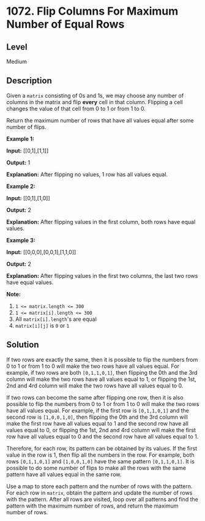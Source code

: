 # 1072. Flip Columns For Maximum Number of Equal Rows
## Level
Medium

## Description
Given a `matrix` consisting of 0s and 1s, we may choose any number of columns in the matrix and flip **every** cell in that column. Flipping a cell changes the value of that cell from 0 to 1 or from 1 to 0.

Return the maximum number of rows that have all values equal after some number of flips.

**Example 1:**

**Input:** [[0,1],[1,1]]

**Output:** 1

**Explanation:** After flipping no values, 1 row has all values equal.

**Example 2:**

**Input:** [[0,1],[1,0]]

**Output:** 2

**Explanation:** After flipping values in the first column, both rows have equal values.

**Example 3:**

**Input:** [[0,0,0],[0,0,1],[1,1,0]]

**Output:** 2

**Explanation:** After flipping values in the first two columns, the last two rows have equal values.

**Note:**

1. `1 <= matrix.length <= 300`
2. `1 <= matrix[i].length <= 300`
3. All `matrix[i].length`'s are equal
4. `matrix[i][j]` is `0` or `1`

## Solution
If two rows are exactly the same, then it is possible to flip the numbers from 0 to 1 or from 1 to 0 will make the two rows have all values equal. For example, if two rows are both `[0,1,1,0,1]`, then flipping the 0th and the 3rd column will make the two rows have all values equal to 1, or flipping the 1st, 2nd and 4rd column will make the two rows have all values equal to 0. 

If two rows can become the same after flipping one row, then it is also possible to flip the numbers from 0 to 1 or from 1 to 0 will make the two rows have all values equal. For example, if the first row is `[0,1,1,0,1]` and the second row is `[1,0,0,1,0]`, then flipping the 0th and the 3rd column will make the first row have all values equal to 1 and the second row have all values equal to 0, or flipping the 1st, 2nd and 4rd column will make the first row have all values equal to 0 and the second row have all values equal to 1. 

Therefore, for each row, its pattern can be obtained by its values. If the first value in the row is 1, then flip all the numbers in the row. For example, both rows `[0,1,1,0,1]` and `[1,0,0,1,0]` have the same pattern `[0,1,1,0,1]`. It is possible to do some number of flips to make all the rows with the same pattern have all values equal in the same row.

Use a map to store each pattern and the number of rows with the pattern. For each row in `matrix`, obtain the pattern and update the number of rows with the pattern. After all rows are visited, loop over all patterns and find the pattern with the maximum number of rows, and return the maximum number of rows.
